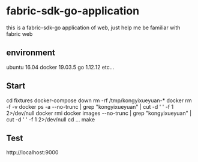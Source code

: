 # fabric-sdk-go-application
this is a fabric-sdk-go application of web, just help me be familiar with fabric web


## environment
ubuntu 16.04
docker 19.03.5
go 1.12.12
etc...


## Start
cd fixtures
docker-compose down
rm -rf /tmp/kongyixueyuan-*
docker rm -f -v docker ps -a --no-trunc | grep "kongyixueyuan" | cut -d ' ' -f 1 2>/dev/null
docker rmi docker images --no-trunc | grep "kongyixueyuan" | cut -d ' ' -f 1 2>/dev/null
cd …
make

## Test
http://localhost:9000
